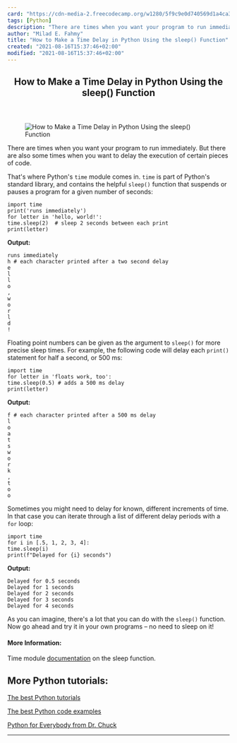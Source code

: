 ```yaml
---
card: "https://cdn-media-2.freecodecamp.org/w1280/5f9c9e0d740569d1a4ca3b11.jpg"
tags: [Python]
description: "There are times when you want your program to run immediately"
author: "Milad E. Fahmy"
title: "How to Make a Time Delay in Python Using the sleep() Function"
created: "2021-08-16T15:37:46+02:00"
modified: "2021-08-16T15:37:46+02:00"
---
```

<div class="site-wrapper">
<main id="site-main" class="site-main outer">
<div class="inner">
<article class="post-full post tag-python tag-toothbrush ">
<header class="post-full-header">
<h1 class="post-full-title">How to Make a Time Delay in Python Using the sleep() Function</h1>
</header>
<figure class="post-full-image">
<picture>
<source media="(max-width: 700px)" sizes="1px" srcset="data:image/gif;base64,R0lGODlhAQABAIAAAAAAAP///yH5BAEAAAAALAAAAAABAAEAAAIBRAA7 1w">
<source media="(min-width: 701px)" sizes="(max-width: 800px) 400px,
(max-width: 1170px) 700px,
1400px" srcset="https://cdn-media-2.freecodecamp.org/w1280/5f9c9e0d740569d1a4ca3b11.jpg 300w,
https://cdn-media-2.freecodecamp.org/w1280/5f9c9e0d740569d1a4ca3b11.jpg 600w,
https://cdn-media-2.freecodecamp.org/w1280/5f9c9e0d740569d1a4ca3b11.jpg 1000w,
https://cdn-media-2.freecodecamp.org/w1280/5f9c9e0d740569d1a4ca3b11.jpg 2000w">
<img onerror="this.style.display='none'" src="https://cdn-media-2.freecodecamp.org/w1280/5f9c9e0d740569d1a4ca3b11.jpg" alt="How to Make a Time Delay in Python Using the sleep() Function">
</picture>
</figure>
<section class="post-full-content">
<div class="post-content medium-migrated-article">
<p>There are times when you want your program to run immediately. But there are also some times when you want to delay the execution of certain pieces of code.</p><p>That's where Python's <code>time</code> module comes in. <code>time</code> is part of Python's standard library, and contains the helpful <code>sleep()</code> function that suspends or pauses a program for a given number of seconds:</p><pre><code class="language-text">import time
print('runs immediately')
for letter in 'hello, world!':
time.sleep(2)  # sleep 2 seconds between each print
print(letter)</code></pre><p><strong>Output:</strong></p><pre><code>runs immediately
h # each character printed after a two second delay
e
l
l
o
,
w
o
r
l
d
!</code></pre><p>Floating point numbers can be given as the argument to <code>sleep()</code> for more precise sleep times. For example, the following code will delay each <code>print()</code> statement for half a second, or 500 ms:</p><pre><code class="language-py">import time
for letter in 'floats work, too':
time.sleep(0.5) # adds a 500 ms delay
print(letter)</code></pre><p><strong>Output:</strong></p><pre><code>f # each character printed after a 500 ms delay
l
o
a
t
s
w
o
r
k
,
t
o
o</code></pre><p>Sometimes you might need to delay for known, different increments of time. In that case you can iterate through a list of different delay periods with a <code>for</code> loop:</p><pre><code class="language-py">import time
for i in [.5, 1, 2, 3, 4]:
time.sleep(i)
print(f"Delayed for {i} seconds")</code></pre><p><strong>Output:</strong></p><pre><code>Delayed for 0.5 seconds
Delayed for 1 seconds
Delayed for 2 seconds
Delayed for 3 seconds
Delayed for 4 seconds</code></pre><p>As you can imagine, there's a lot that you can do with the <code>sleep()</code> function. Now go ahead and try it in your own programs – no need to sleep on it!</p><h4 id="more-information-"><strong>More Information:</strong></h4><p>Time module <a href="https://docs.python.org/3/library/time.html#time.sleep" rel="nofollow">documentation</a> on the sleep function.</p><h2 id="more-python-tutorials-">More Python tutorials:</h2><p><a href="/news/best-python-tutorial/">The best Python tutorials</a></p><p><a href="/news/python-example/">The best Python code examples</a></p><p><a href="/news/python-for-everybody/">Python for Everybody from Dr. Chuck</a></p>
</div>
<hr>
</section>
</article>
</div>
</main>
</div>
<!-- Google Tag Manager (noscript) -->
<!-- End Google Tag Manager (noscript) -->
